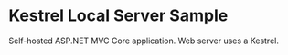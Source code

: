 ﻿# Kestrel Local Server Sample

Self-hosted ASP.NET MVC Core application.
Web server uses a Kestrel.